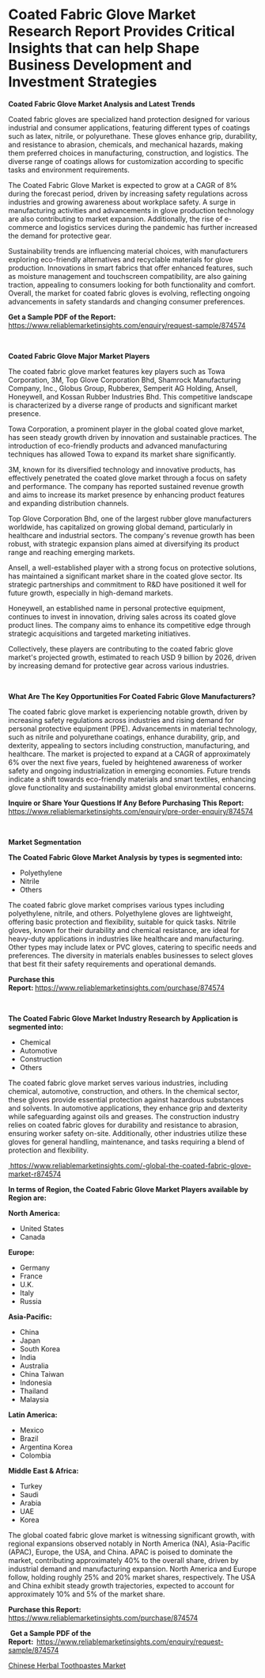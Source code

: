 <p><h1>Coated Fabric Glove Market Research Report Provides Critical Insights that can help Shape Business Development and Investment Strategies</h1></p><p><strong>Coated Fabric Glove Market Analysis and Latest Trends</strong></p>
<p><p>Coated fabric gloves are specialized hand protection designed for various industrial and consumer applications, featuring different types of coatings such as latex, nitrile, or polyurethane. These gloves enhance grip, durability, and resistance to abrasion, chemicals, and mechanical hazards, making them preferred choices in manufacturing, construction, and logistics. The diverse range of coatings allows for customization according to specific tasks and environment requirements.</p><p>The Coated Fabric Glove Market is expected to grow at a CAGR of 8% during the forecast period, driven by increasing safety regulations across industries and growing awareness about workplace safety. A surge in manufacturing activities and advancements in glove production technology are also contributing to market expansion. Additionally, the rise of e-commerce and logistics services during the pandemic has further increased the demand for protective gear.</p><p>Sustainability trends are influencing material choices, with manufacturers exploring eco-friendly alternatives and recyclable materials for glove production. Innovations in smart fabrics that offer enhanced features, such as moisture management and touchscreen compatibility, are also gaining traction, appealing to consumers looking for both functionality and comfort. Overall, the market for coated fabric gloves is evolving, reflecting ongoing advancements in safety standards and changing consumer preferences.</p></p>
<p><strong>Get a Sample PDF of the Report:&nbsp;</strong> <a href="https://www.reliablemarketinsights.com/enquiry/request-sample/874574?utm_campaign=1938&utm_medium=2&utm_source=Github&utm_content=ia&utm_term=21032025&utm_id=coated-fabric-glove">https://www.reliablemarketinsights.com/enquiry/request-sample/874574</a></p>
<p>&nbsp;</p>
<p><strong>Coated Fabric Glove Major Market Players</strong></p>
<p><p>The coated fabric glove market features key players such as Towa Corporation, 3M, Top Glove Corporation Bhd, Shamrock Manufacturing Company, Inc., Globus Group, Rubberex, Semperit AG Holding, Ansell, Honeywell, and Kossan Rubber Industries Bhd. This competitive landscape is characterized by a diverse range of products and significant market presence.</p><p>Towa Corporation, a prominent player in the global coated glove market, has seen steady growth driven by innovation and sustainable practices. The introduction of eco-friendly products and advanced manufacturing techniques has allowed Towa to expand its market share significantly.</p><p>3M, known for its diversified technology and innovative products, has effectively penetrated the coated glove market through a focus on safety and performance. The company has reported sustained revenue growth and aims to increase its market presence by enhancing product features and expanding distribution channels.</p><p>Top Glove Corporation Bhd, one of the largest rubber glove manufacturers worldwide, has capitalized on growing global demand, particularly in healthcare and industrial sectors. The company's revenue growth has been robust, with strategic expansion plans aimed at diversifying its product range and reaching emerging markets.</p><p>Ansell, a well-established player with a strong focus on protective solutions, has maintained a significant market share in the coated glove sector. Its strategic partnerships and commitment to R&D have positioned it well for future growth, especially in high-demand markets.</p><p>Honeywell, an established name in personal protective equipment, continues to invest in innovation, driving sales across its coated glove product lines. The company aims to enhance its competitive edge through strategic acquisitions and targeted marketing initiatives.</p><p>Collectively, these players are contributing to the coated fabric glove market's projected growth, estimated to reach USD 9 billion by 2026, driven by increasing demand for protective gear across various industries.</p></p>
<p>&nbsp;</p>
<p><strong>What Are The Key Opportunities For Coated Fabric Glove Manufacturers?</strong></p>
<p><p>The coated fabric glove market is experiencing notable growth, driven by increasing safety regulations across industries and rising demand for personal protective equipment (PPE). Advancements in material technology, such as nitrile and polyurethane coatings, enhance durability, grip, and dexterity, appealing to sectors including construction, manufacturing, and healthcare. The market is projected to expand at a CAGR of approximately 6% over the next five years, fueled by heightened awareness of worker safety and ongoing industrialization in emerging economies. Future trends indicate a shift towards eco-friendly materials and smart textiles, enhancing glove functionality and sustainability amidst global environmental concerns.</p></p>
<p><strong>Inquire or Share Your Questions If Any Before Purchasing This Report:</strong> <a href="https://www.reliablemarketinsights.com/enquiry/pre-order-enquiry/874574?utm_campaign=1938&utm_medium=2&utm_source=Github&utm_content=ia&utm_term=21032025&utm_id=coated-fabric-glove">https://www.reliablemarketinsights.com/enquiry/pre-order-enquiry/874574</a></p>
<p>&nbsp;</p>
<p><strong>Market Segmentation</strong></p>
<p><strong>The Coated Fabric Glove Market Analysis by types is segmented into:</strong></p>
<p><ul><li>Polyethylene</li><li>Nitrile</li><li>Others</li></ul></p>
<p><p>The coated fabric glove market comprises various types including polyethylene, nitrile, and others. Polyethylene gloves are lightweight, offering basic protection and flexibility, suitable for quick tasks. Nitrile gloves, known for their durability and chemical resistance, are ideal for heavy-duty applications in industries like healthcare and manufacturing. Other types may include latex or PVC gloves, catering to specific needs and preferences. The diversity in materials enables businesses to select gloves that best fit their safety requirements and operational demands.</p></p>
<p><strong>Purchase this Report:&nbsp;</strong><a href="https://www.reliablemarketinsights.com/purchase/874574?utm_campaign=1938&utm_medium=2&utm_source=Github&utm_content=ia&utm_term=21032025&utm_id=coated-fabric-glove">https://www.reliablemarketinsights.com/purchase/874574</a></p>
<p>&nbsp;</p>
<p><strong>The Coated Fabric Glove Market Industry Research by Application is segmented into:</strong></p>
<p><ul><li>Chemical</li><li>Automotive</li><li>Construction</li><li>Others</li></ul></p>
<p><p>The coated fabric glove market serves various industries, including chemical, automotive, construction, and others. In the chemical sector, these gloves provide essential protection against hazardous substances and solvents. In automotive applications, they enhance grip and dexterity while safeguarding against oils and greases. The construction industry relies on coated fabric gloves for durability and resistance to abrasion, ensuring worker safety on-site. Additionally, other industries utilize these gloves for general handling, maintenance, and tasks requiring a blend of protection and flexibility.</p></p>
<p><a href="https://www.reliablemarketinsights.com/-global-the-coated-fabric-glove-market-r874574?utm_campaign=1938&utm_medium=2&utm_source=Github&utm_content=ia&utm_term=21032025&utm_id=coated-fabric-glove">&nbsp;https://www.reliablemarketinsights.com/-global-the-coated-fabric-glove-market-r874574</a></p>
<p><strong>In terms of Region, the Coated Fabric Glove Market Players available by Region are:</strong></p>
<p>
    <p> <strong> North America: </strong>
        <ul>
            <li>United States</li>
            <li>Canada</li>
        </ul>
        </p> 
    <p> <strong> Europe: </strong>
        <ul>
            <li>Germany</li>
            <li>France</li>
            <li>U.K.</li>
            <li>Italy</li>
            <li>Russia</li>
        </ul>
        </p> 
    <p> <strong> Asia-Pacific: </strong>
        <ul>
            <li>China</li>
            <li>Japan</li>
            <li>South Korea</li>
            <li>India</li>
            <li>Australia</li>
            <li>China Taiwan</li>
            <li>Indonesia</li>
            <li>Thailand</li>
            <li>Malaysia</li>
        </ul>
        </p> 
    <p> <strong> Latin America: </strong>
        <ul>
            <li>Mexico</li>
            <li>Brazil</li>
            <li>Argentina Korea</li>
            <li>Colombia</li>
        </ul>
        </p> 
    <p> <strong> Middle East & Africa: </strong>
        <ul>
            <li>Turkey</li>
            <li>Saudi</li>
            <li>Arabia</li>
            <li>UAE</li>
            <li>Korea</li>
        </ul>
    </p>
    </p>
<p><p>The global coated fabric glove market is witnessing significant growth, with regional expansions observed notably in North America (NA), Asia-Pacific (APAC), Europe, the USA, and China. APAC is poised to dominate the market, contributing approximately 40% to the overall share, driven by industrial demand and manufacturing expansion. North America and Europe follow, holding roughly 25% and 20% market shares, respectively. The USA and China exhibit steady growth trajectories, expected to account for approximately 10% and 5% of the market share.</p></p>
<p><strong>Purchase this Report: </strong><a href="https://www.reliablemarketinsights.com/purchase/874574?utm_campaign=1938&utm_medium=2&utm_source=Github&utm_content=ia&utm_term=21032025&utm_id=coated-fabric-glove">https://www.reliablemarketinsights.com/purchase/874574</a></p>
<p>&nbsp;<strong>Get a Sample PDF of the Report:&nbsp;&nbsp;</strong><a href="https://www.reliablemarketinsights.com/enquiry/request-sample/874574?utm_campaign=1938&utm_medium=2&utm_source=Github&utm_content=ia&utm_term=21032025&utm_id=coated-fabric-glove">https://www.reliablemarketinsights.com/enquiry/request-sample/874574</a></p>
<p><strong></strong></p>
<p><p><a href="https://github.com/angelajermaine/Market-Research-Report-List-6/blob/main/chinese-herbal-toothpastes-market.md?utm_campaign=1938&utm_medium=2&utm_source=Github&utm_content=ia&utm_term=21032025&utm_id=coated-fabric-glove">Chinese Herbal Toothpastes Market</a></p></p>
